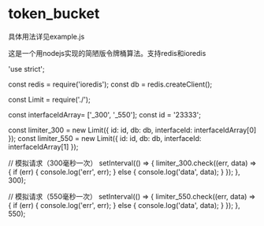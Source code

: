 # token_bucket
具体用法详见example.js

这是一个用nodejs实现的简陋版令牌桶算法。支持redis和ioredis

'use strict';

const redis = require('ioredis');
const db = redis.createClient();

const Limit = require('./');

const interfaceIdArray= ['_300', '_550'];
const id = '23333';

const limiter_300 = new Limit({
    id: id,
    db: db,
    interfaceId: interfaceIdArray[0]
});
const limiter_550 = new Limit({
    id: id,
    db: db,
    interfaceId: interfaceIdArray[1]
});

// 模拟请求（300毫秒一次）
setInterval(() => {
    limiter_300.check((err, data) => {
        if (err) {
            console.log('err', err);
        } else {
            console.log('data', data);
        }
    });
}, 300);

// 模拟请求（550毫秒一次）
setInterval(() => {
    limiter_550.check((err, data) => {
        if (err) {
            console.log('err', err);
        } else {
            console.log('data', data);
        }
    });
}, 550);
